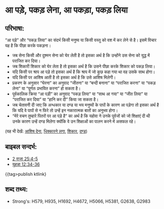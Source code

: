 # आ पड़े, पकड़ लेना, आ पकड़ा, पकड़ लिया #

## परिभाषा: ##

“आ पड़े” और “पकड़ लिया” का संदर्भ किसी मनुष्य या किसी वस्तु को वश में कर लेने से है। इसमें विचार यह है कि पीछा करके पकड़ना।

* जब सेना किसी और दुश्मन सेना को घेर लेती है तो इसका अर्थ है कि उन्होंने उस सेना को युद्ध में पराजित कर दिया।
* जब शिकारी शिकार को घेर लेता है तो इसका अर्थ है कि उसने पीछा करके शिकार को पकड़ लिया।
* यदि किसी पर श्राप आ पड़े तो इसका अर्थ है कि श्राप में जो कुछ कहा गया था वह उसके साथ होगा।
* यदि किसी पर आशिष आती है तो इसका अर्थ है कि उसे आशिष मिलेगी। 
* प्रकरण के अनुसार “घेरना” का अनुवाद “जीतना” या “बन्दी बनाना” या “पराजित करना” या “पकड़ लेना” या “पूर्णतः प्रभावित करना” हो सकता है।
* पूर्वकालिक क्रिया “आ पड़ी” का अनुवाद “पकड़ लिया” या “साथ आ गया” या “जीत लिया” या “पराजित कर दिया” या “हानि कर दी” किया जा सकता है।
* जब चेतावनी दी जाए कि अन्धकार या दण्ड या भय मनुष्यों के पापों के कारण आ पड़ेगा तो इसका अर्थ है कि यदि वे पापों से न फिरे तो उन्हें इन नकारात्मक बातों का अनुभव होगा।
* “मेरे वचन तुम्हारे पितरों पर आ पड़े है” का अर्थ है कि यहोवा ने उनके पूर्वजों को जो शिक्षाएं दी थी उनके कारण उन्हें दण्ड मिलेगा क्योंकि वे उन शिक्षाओं का पालन करने में असफल रहे।

(यह भी देखें: [आशिष देना](../kt/bless.md), [धिक्कारने लगा](../kt/curse.md), [शिकार](../other/prey.md), [दण्ड](../other/punish.md))

## बाइबल सन्दर्भ: ##

* [2 राजा 25:4-5](rc://hi/tn/help/2ki/25/04)
* [यूहन्ना 12:34-36](rc://hi/tn/help/jhn/12/34)

{{tag>publish ktlink}

## शब्द तथ्य: ##

* Strong's: H579, H935, H1692, H4672, H5066, H5381, G2638, G2983
